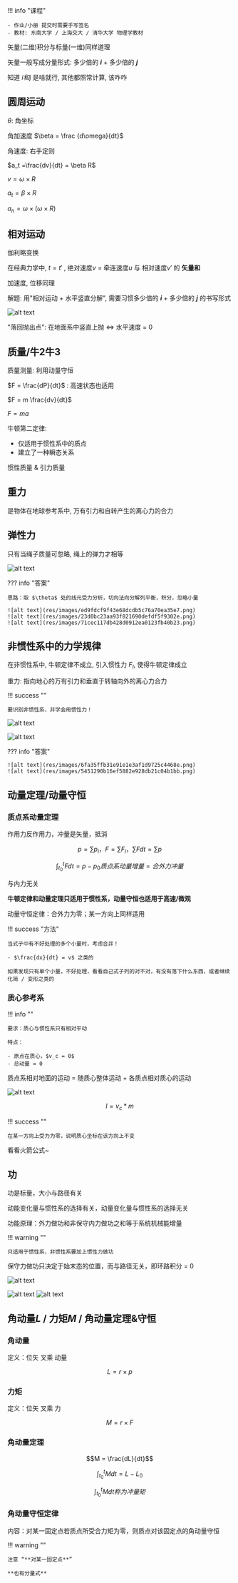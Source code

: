 !!! info "课程"

    - 作业/小册 提交时需要手写签名
    - 教材: 东南大学 / 上海交大 / 清华大学 物理学教材

矢量(二维)积分与标量(一维)同样道理

矢量一般写成分量形式: 多少倍的 **$i$** + 多少倍的 **$j$**

知道 $i和j$ 是啥就行, 其他都照常计算, 该咋咋 

## 圆周运动

$\theta$: 角坐标

角加速度 $\beta = \frac {d\omega}{dt}$

角速度: 右手定则

$a_t =\frac{dv}{dt} = \beta R$

$v = \omega × R$

$a_t = \beta × R$

$a_n = \omega × (\omega × R)$

## 相对运动

伽利略变换

在经典力学中, $t = t'$ , 绝对速度$v$ = 牵连速度$u$ 与 相对速度$v'$ 的 **矢量和**

加速度, 位移同理

解题: 用"相对运动 + 水平竖直分解", 需要习惯多少倍的 **$i$** + 多少倍的 **$j$** 的书写形式

![alt text](res/images/IMG_20250227_102643.jpg)

"落回抛出点": 在地面系中竖直上抛 $\Leftrightarrow$ 水平速度 = 0

## 质量/牛2牛3

质量测量: 利用动量守恒

$F = \frac{dP}{dt}$ : 高速状态也适用

$F = m \frac{dv}{dt}$

$F = ma$

牛顿第二定律:

- 仅适用于惯性系中的质点
- 建立了一种瞬态关系

惯性质量 & 引力质量

## 重力

是物体在地球参考系中, 万有引力和自转产生的离心力的合力

## 弹性力

只有当绳子质量可忽略, 绳上的弹力才相等

![alt text](res/images/6c3e2f8af74caa901de19fea95ea4ae.png)

??? info "答案"
    
    思路：取 $\theta$ 处的线元受力分析，切向法向分解列平衡，积分，忽略小量

    ![alt text](res/images/ed9fdcf9f43e68dcdb5c76a70ea35e7.png)
    ![alt text](res/images/23d0bc23aa93f821690defdf5f9302e.png)
    ![alt text](res/images/71cec117db428d0912ea0123fb40b23.png)

## 非惯性系中的力学规律

在非惯性系中, 牛顿定律不成立, 引入惯性力 $F_I$, 使得牛顿定律成立

重力: 指向地心的万有引力和垂直于转轴向外的离心力合力

!!! success ""

    要识别非惯性系，并学会用惯性力！

![alt text](res/images/9316cded3e3c2a368eb4e1a18dfb466.png)

![alt text](res/images/1583402d5154c6d08b0d946c4ff4cc0.png)

??? info "答案"

    ![alt text](res/images/6fa35ffb31e91e1e3af1d9725c4468e.png)
    ![alt text](res/images/5451290b16ef5882e928db21c04b1bb.png)

## 动量定理/动量守恒

### 质点系动量定理

作用力反作用力，冲量是矢量，抵消

$$p = \sum p_i，F = \sum F_i，\sum F dt = \sum p$$

$$\int _{t_0}^tFdt = p - p_0 质点系动量增量 = 合外力冲量$$ 

与内力无关

**牛顿定律和动量定理只适用于惯性系，动量守恒也适用于高速/微观**

动量守恒定律：合外力为零；某一方向上同样适用

!!! success "方法"

    当式子中有不好处理的多个小量时，考虑合并！

    - $\frac{dx}{dt} = v$ 之类的

    如果发现只有单个小量，不好处理，看看自己式子列的对不对，有没有落下什么东西，或者继续化简 / 变形之类的

### 质心参考系

!!! info ""

    要求：质心与惯性系只有相对平动

    特点：

    - 原点在质心，$v_c = 0$
    - 总动量 = 0

质点系相对地面的运动 = 随质心整体运动 + 各质点相对质心的运动

![alt text](res/images/4fe6cb9cba6452f209ad27a8d572223.png)

$$I = v_c * m $$

!!! success ""

    在某一方向上受力为零，说明质心坐标在该方向上不变

看看火箭公式~

## 功

功是标量，大小与路径有关

动能变化量与惯性系的选择有关，动量变化量与惯性系的选择无关


功能原理：外力做功和非保守内力做功之和等于系统机械能增量

!!! warning ""

    只适用于惯性系，非惯性系要加上惯性力做功

保守力做功只决定于始末态的位置，而与路径无关，即环路积分 = 0

![alt text](res/images/image.png)

![alt text](res/images/image-1.png)
![alt text](res/images/image-2.png)

## 角动量$L$ / 力矩$M$ / 角动量定理&守恒

### 角动量

定义：位矢 叉乘 动量 

$$L = r × p$$

### 力矩

定义：位矢 叉乘 力 

$$M = r × F$$

### 角动量定理

$$M = \frac{dL}{dt}$$

$$\int _{t_0}^t M dt = L - L_0$$

$$\int _{t_0}^t M dt称为冲量矩$$

### 角动量守恒定律

内容：对某一固定点若质点所受合力矩为零，则质点对该固定点的角动量守恒

!!! warning ""

    注意 “**对某一固定点**”

    **也有分量式**

